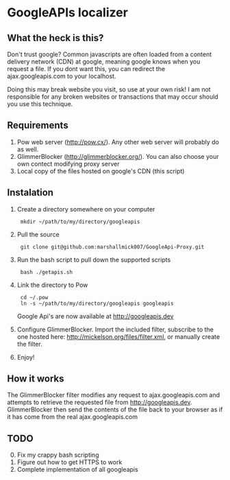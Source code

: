 # GoogleAPIs localizer

## What the heck is this?

Don't trust google? Common javascripts are often loaded from a content 
delivery network (CDN) at google, meaning google knows when you request a file.
If you dont want this, you can redirect the ajax.googleapis.com to your localhost.

Doing this may break website you visit, so use at your own risk! I am
not responsible for any broken websites or transactions that may occur
should you use this technique.

## Requirements

1. Pow web server (http://pow.cx/). Any other web server will probably
   do as well.
2. GlimmerBlocker (http://glimmerblocker.org/). You can also choose your
   own contect modifying proxy server
3. Local copy of the files hosted on google's CDN (this script)

## Instalation

1. Create a directory somewhere on your computer

        mkdir ~/path/to/my/directory/googleapis

2. Pull the source

        git clone git@github.com:marshallmick007/GoogleApi-Proxy.git

3. Run the bash script to pull down the supported scripts

        bash ./getapis.sh

4. Link the directory to Pow

        cd ~/.pow
        ln -s ~/path/to/my/directory/googleapis googleapis

    Google Api's are now available at http://googleapis.dev

5. Configure GlimmerBlocker. Import the included filter, subscribe to
   the one hosted here: http://mickelson.org/files/filter.xml, or
manually create the filter.

6. Enjoy!

## How it works

The GlimmerBlocker filter modifies any request to ajax.googleapis.com
and attempts to retrieve the requested file from http://googleapis.dev.
GlimmerBlocker then send the contents of the file back to your browser
as if it has come from the real ajax.googleapis.com


## TODO

0. Fix my crappy bash scripting
1. Figure out how to get HTTPS to work
2. Complete implementation of all googleapis


